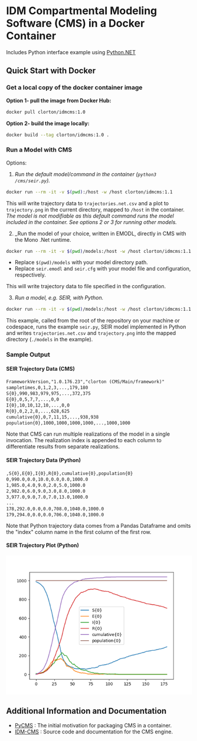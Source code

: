 # IDM Compartmental Modeling Software (CMS) in a Docker Container

Includes Python interface example using [Python.NET](https://pythonnet.github.io/)

## Quick Start with Docker

### Get a local copy of the docker container image

**Option 1- pull the image from Docker Hub:**

```bash
docker pull clorton/idmcms:1.0
```

**Option 2- build the image locally:**

```bash
docker build --tag clorton/idmcms:1.0 .
```

### Run a Model with CMS

Options:

1. _Run the default model/command in the container (`python3 /cms/seir.py`)._

```bash
docker run --rm -it -v $(pwd):/host -w /host clorton/idmcms:1.1
```

This will write trajectory data to `trajectories.net.csv` and a plot to `trajectory.png` in the current directory, mapped to `/host` in the container. _The model is not modifiable as this default command runs the model included in the container. See options 2 or 3 for running other models._

2. _Run the model of your choice, written in EMODL, directly in CMS with the Mono .Net runtime.

```bash
docker run --rm -it -v $(pwd)/models:/host -w /host clorton/idmcms:1.1 mono /cms/compartments.exe --model seir.emodl --config seir.cfg
```

- Replace `$(pwd)/models` with your model directory path.
- Replace `seir.emodl` and `seir.cfg` with your model file and configuration, respectively.

This will write trajectory data to file specified in the configuration.

3. _Run a model, e.g. SEIR, with Python._

```bash
docker run --rm -it -v $(pwd)/models:/host -w /host clorton/idmcms:1.1 python3 seir.py --png
```

This example, called from the root of the repository on your machine or codespace, runs the example `seir.py`, SEIR model implemented in Python and writes `trajectories.net.csv` and `trajectory.png` into the mapped directory (`./models` in the example).

### Sample Output

#### SEIR Trajectory Data (CMS)

```text
FrameworkVersion,"1.0.176.23","clorton (CMS/Main/framework)"
sampletimes,0,1,2,3,...,179,180
S{0},990,983,979,975,...,372,375
E{0},0,5,7,7,...,0,0
I{0},10,10,12,10,...,0,0
R{0},0,2,2,8,...,628,625
cumulative{0},0,7,11,15,...,938,938
population{0},1000,1000,1000,1000,...,1000,1000
```

Note that CMS can run multiple realizations of the model in a single invocation. The realization index is appended to each column to differentiate results from separate realizations.

#### SEIR Trajectory Data (Python)

```text
,S{0},E{0},I{0},R{0},cumulative{0},population{0}
0,990.0,0.0,10.0,0.0,0.0,1000.0
1,985.0,4.0,9.0,2.0,5.0,1000.0
2,982.0,6.0,9.0,3.0,8.0,1000.0
3,977.0,9.0,7.0,7.0,13.0,1000.0
...
178,292.0,0.0,0.0,708.0,1040.0,1000.0
179,294.0,0.0,0.0,706.0,1040.0,1000.0
```

Note that Python trajectory data comes from a Pandas Dataframe and omits the "index" column name in the first column of the first row.

#### SEIR Trajectory Plot (Python)

![SEIR Trajectory Plot](./trajectory.png)

## Additional Information and Documentation

- [PyCMS](https://github.com/InstituteforDiseaseModeling/pycms) : The initial motivation for packaging CMS in a container.
- [IDM-CMS](https://github.com/InstituteforDiseaseModeling/IDM-CMS) : Source code and documentation for the CMS engine.
